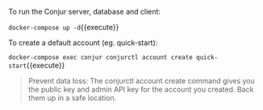 To run the Conjur server, database and client:

`docker-compose up -d`{{execute}}

To create a default account (eg. quick-start):

`docker-compose exec conjur conjurctl account create quick-start`{{execute}}

> Prevent data loss:
> The conjurctl account create command gives you the public key and admin API key for the account you created. Back them up in a safe location.
